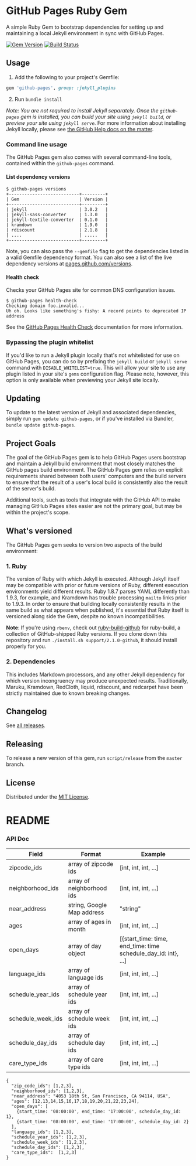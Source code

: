 # GitHub Pages Ruby Gem

A simple Ruby Gem to bootstrap dependencies for setting up and maintaining a local Jekyll environment in sync with GitHub Pages.

[![Gem Version](https://img.shields.io/gem/v/github-pages.svg)](https://rubygems.org/gems/github-pages)
[![Build Status](https://img.shields.io/travis/github/pages-gem/master.svg)](https://travis-ci.org/github/pages-gem)

## Usage

1. Add the following to your project's Gemfile:

  ```ruby
  gem 'github-pages', group: :jekyll_plugins
  ```

2. Run `bundle install`

*Note: You are not required to install Jekyll separately. Once the `github-pages` gem is installed, you can build your site using `jekyll build`, or preview your site using `jekyll serve`.* For more information about installing Jekyll locally, please see [the GitHub Help docs on the matter](https://help.github.com/articles/using-jekyll-with-pages#installing-jekyll).

### Command line usage

The GitHub Pages gem also comes with several command-line tools, contained within the `github-pages` command.

#### List dependency versions

```console
$ github-pages versions
+---------------------------+---------+
| Gem                       | Version |
+---------------------------+---------+
| jekyll                    | 3.0.2   |
| jekyll-sass-converter     | 1.3.0   |
| jekyll-textile-converter  | 0.1.0   |
| kramdown                  | 1.9.0   |
| rdiscount                 | 2.1.8   |
| ....                      | .....   |
+---------------------------+---------+
```

Note, you can also pass the `--gemfile` flag to get the dependencies listed in a valid Gemfile dependency format. You can also see a list of the live dependency versions at [pages.github.com/versions](https://pages.github.com/versions/).

#### Health check

Checks your GitHub Pages site for common DNS configuration issues.

```console
$ github-pages health-check
Checking domain foo.invalid...
Uh oh. Looks like something's fishy: A record points to deprecated IP address
```

See the [GitHub Pages Health Check](https://github.com/github/pages-health-check) documentation for more information.

### Bypassing the plugin whitelist

If you'd like to run a Jekyll plugin locally that's not whitelisted for use on GitHub Pages, you can do so by prefixing the `jekyll build` or `jekyll serve` command with `DISABLE_WHITELIST=true`. This will allow your site to use any plugin listed in your site's `gems` configuration flag. Please note, however, this option is only available when previewing your Jekyll site locally.

## Updating

To update to the latest version of Jekyll and associated dependencies, simply run `gem update github-pages`, or if you've installed via Bundler, `bundle update github-pages`.

## Project Goals

The goal of the GitHub Pages gem is to help GitHub Pages users bootstrap and maintain a Jekyll build environment that most closely matches the GitHub pages build environment. The GitHub Pages gem relies on explicit requirements shared between both users' computers and the build servers to ensure that the result of a user's local build is consistently also the result of the server's build.

Additional tools, such as tools that integrate with the GitHub API to make managing GitHub Pages sites easier are not the primary goal, but may be within the project's scope.

## What's versioned

The GitHub Pages gem seeks to version two aspects of the build environment:

### 1. Ruby

The version of Ruby with which Jekyll is executed. Although Jekyll itself may be compatible with prior or future versions of Ruby, different execution environments yield different results. Ruby 1.8.7 parses YAML differently than 1.9.3, for example, and Kramdown has trouble processing `mailto` links prior to 1.9.3. In order to ensure that building locally consistently results in the same build as what appears when published, it's essential that Ruby itself is versioned along side the Gem, despite no known incompatibilities.

**Note**: If you're using `rbenv`, check out [ruby-build-github](https://github.com/parkr/ruby-build-github) for ruby-build, a collection of GitHub-shipped Ruby versions. If you clone down this repository and run `./install.sh support/2.1.0-github`, it should install properly for you.

### 2. Dependencies

This includes Markdown processors, and any other Jekyll dependency for which version incongruency may produce unexpected results. Traditionally, Maruku, Kramdown, RedCloth, liquid, rdiscount, and redcarpet have been strictly maintained due to known breaking changes.

## Changelog

See [all releases](https://github.com/github/pages-gem/releases).

## Releasing

To release a new version of this gem, run `script/release` from the `master` branch.

## License

Distributed under the [MIT License](LICENSE).




# README #

### API Doc ###

| Field             | Format                     | Example              |
| ------------------|----------------------------|----------------------|
| zipcode_ids       | array of zipcode ids       | [int, int, int, ...] |
| neighborhood_ids  | array of neighborhood ids  | [int, int, int, ...] |
| near_address      | string, Google Map address | "string"             |
| ages              | array of ages in month     | [int, int, int, ...] |
| open_days         | array of day object        | [{start_time: time, end_time: time schedule_day_id: int}, ...] |
| language_ids      | array of language ids      | [int, int, int, ...] |
| schedule_year_ids | array of schedule year ids | [int, int, int, ...] |
| schedule_week_ids | array of schedule week ids | [int, int, int, ...] |
| schedule_day_ids  | array of schedule day ids  | [int, int, int, ...] |
| care_type_ids     | array of care type ids     | [int, int, int, ...] |


```
{
  "zip_code_ids": [1,2,3],
  "neighborhood_ids": [1,2,3],
  "near_address": "4053 18th St, San Francisco, CA 94114, USA",
  "ages": [12,13,14,15,16,17,18,19,20,21,22,23,24],
  "open_days": [
    {start_time: '08:00:00', end_time: '17:00:00', schedule_day_id: 1},
    {start_time: '08:00:00', end_time: '17:00:00', schedule_day_id: 2}
  ],
  "language_ids": [1,2,3],
  "schedule_year_ids": [1,2,3],
  "schedule_week_ids": [1,2,3],
  "schedule_day_ids": [1,2,3],
  "care_type_ids":  [1,2,3]
}
```
